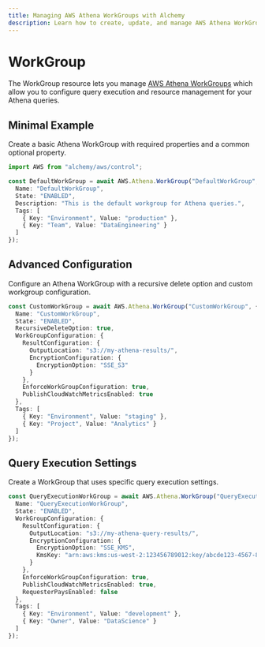 ```yaml
---
title: Managing AWS Athena WorkGroups with Alchemy
description: Learn how to create, update, and manage AWS Athena WorkGroups using Alchemy Cloud Control.
---
```


# WorkGroup

The WorkGroup resource lets you manage [AWS Athena WorkGroups](https://docs.aws.amazon.com/athena/latest/userguide/) which allow you to configure query execution and resource management for your Athena queries.

## Minimal Example

Create a basic Athena WorkGroup with required properties and a common optional property.

```ts
import AWS from "alchemy/aws/control";

const DefaultWorkGroup = await AWS.Athena.WorkGroup("DefaultWorkGroup", {
  Name: "DefaultWorkGroup",
  State: "ENABLED",
  Description: "This is the default workgroup for Athena queries.",
  Tags: [
    { Key: "Environment", Value: "production" },
    { Key: "Team", Value: "DataEngineering" }
  ]
});
```

## Advanced Configuration

Configure an Athena WorkGroup with a recursive delete option and custom workgroup configuration.

```ts
const CustomWorkGroup = await AWS.Athena.WorkGroup("CustomWorkGroup", {
  Name: "CustomWorkGroup",
  State: "ENABLED",
  RecursiveDeleteOption: true,
  WorkGroupConfiguration: {
    ResultConfiguration: {
      OutputLocation: "s3://my-athena-results/",
      EncryptionConfiguration: {
        EncryptionOption: "SSE_S3"
      }
    },
    EnforceWorkGroupConfiguration: true,
    PublishCloudWatchMetricsEnabled: true
  },
  Tags: [
    { Key: "Environment", Value: "staging" },
    { Key: "Project", Value: "Analytics" }
  ]
});
```

## Query Execution Settings

Create a WorkGroup that uses specific query execution settings.

```ts
const QueryExecutionWorkGroup = await AWS.Athena.WorkGroup("QueryExecutionWorkGroup", {
  Name: "QueryExecutionWorkGroup",
  State: "ENABLED",
  WorkGroupConfiguration: {
    ResultConfiguration: {
      OutputLocation: "s3://my-athena-query-results/",
      EncryptionConfiguration: {
        EncryptionOption: "SSE_KMS",
        KmsKey: "arn:aws:kms:us-west-2:123456789012:key/abcde123-4567-890a-bcde-fghijklmno"
      }
    },
    EnforceWorkGroupConfiguration: true,
    PublishCloudWatchMetricsEnabled: true,
    RequesterPaysEnabled: false
  },
  Tags: [
    { Key: "Environment", Value: "development" },
    { Key: "Owner", Value: "DataScience" }
  ]
});
```